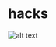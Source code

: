 # hacks
![alt text](https://i.kym-cdn.com/entries/icons/facebook/000/022/702/hold_my_beer.jpg "u know")
